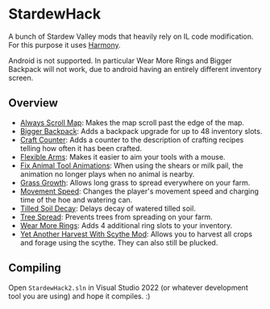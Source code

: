 # StardewHack
A bunch of Stardew Valley mods that heavily rely on IL code modification. For this purpose it uses [Harmony](https://github.com/pardeike/Harmony/wiki). 

Android is not supported. In particular Wear More Rings and Bigger Backpack will not work, due to android having an entirely different inventory screen.

## Overview
* [Always Scroll Map](/AlwaysScrollMap):                     Makes the map scroll past the edge of the map.
* [Bigger Backpack](/BiggerBackpack):                        Adds a backpack upgrade for up to 48 inventory slots.
* [Craft Counter](/CraftCounter):                            Adds a counter to the description of crafting recipes telling how often it has been crafted.
* [Flexible Arms](/FlexibleArms):                            Makes it easier to aim your tools with a mouse.
* [Fix Animal Tool Animations](/FixAnimalTools):             When using the shears or milk pail, the animation no longer plays when no animal is nearby.
* [Grass Growth](/GrassGrowth):                              Allows long grass to spread everywhere on your farm.
* [Movement Speed](/MovementSpeed):                          Changes the player's movement speed and charging time of the hoe and watering can.
* [Tilled Soil Decay](/TilledSoilDecay):                     Delays decay of watered tilled soil.
* [Tree Spread](/TreeSpread):                                Prevents trees from spreading on your farm.
* [Wear More Rings](/WearMoreRings):                         Adds 4 additional ring slots to your inventory.
* [Yet Another Harvest With Scythe Mod](/HarvestWithScythe): Allows you to harvest all crops and forage using the scythe. They can also still be plucked.

## Compiling

Open `StardewHack2.sln` in Visual Studio 2022 (or whatever development tool you are using) and hope it compiles. :)
